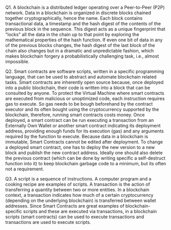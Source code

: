 Q1. A blockchain is a distributed ledger operating over a Peer-to-Peer (P2P) network. Data in a blockchain is organized in discrete blocks chained together cryptographically, hence the name. Each block contains transactional data, a timestamp and the hash digest of the contents of the previous block in the sequence. This digest acts as a unique fingerprint that "locks" all the data in the chain up to that point by exploring the mathematical properties of the hash function. If even one bit of data in any of the previous blocks changes, the hash digest of the last block of the chain also changes but in a dramatic and unpredictable fashion, which makes blockchain forgery a probabilistically challenging task, i.e., almost impossible.

Q2. Smart contracts are software scripts, written in a specific programming language, that can be used to abstract and automate blockchain related tasks. Smart contracts are inherently open source because, once deployed into a public blockchain, their code is written into a block that can be consulted by anyone. To protect the Virtual Machine where smart contracts are executed from malicious or unoptimized code, each instruction requires gas to execute. So gas needs to be bough beforehand by the contract executor and its often bought using the cryptocurrency supported by the blockchain, therefore, running smart contracts costs money. Once deployed, a smart contract can be run executing a transaction from an Externally Own Wallet or another smart contract indicating its deployment address, providing enough funds for its execution (gas) and any arguments required by the function to execute. Because data in a blockchain is immutable, Smart Contracts cannot be edited after deployment. To change a deployed smart contract, one has to deploy the new version to a new block and publish the new contract address. Ideally one should also delete the previous contract (which can be done by writing specific a self-destruct function into it) to keep blockchain garbage code to a minimum, but its often not a requirement.

Q3. A script is a sequence of instructions. A computer program and a cooking recipe are examples of scripts. A transaction is the action of transferring a quantity between two or more entities. In a blockchain context, a transaction indicates how much of a certain cryptocurrency (depending on the underlying blockchain) is transferred between wallet addresses. Since Smart Contracts are great examples of blockchain-specific scripts and these are executed via transactions, in a blockchain scripts (smart contracts) can be used to execute transactions and transactions are used to execute scripts.
